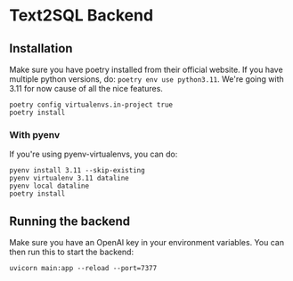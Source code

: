 # Text2SQL Backend


## Installation
Make sure you have poetry installed from their official website.
If you have multiple python versions, do: `poetry env use python3.11`.
We're going with 3.11 for now cause of all the nice features.

```
poetry config virtualenvs.in-project true
poetry install
```

### With pyenv
If you're using pyenv-virtualenvs, you can do:
```
pyenv install 3.11 --skip-existing
pyenv virtualenv 3.11 dataline
pyenv local dataline
poetry install
```

## Running the backend
Make sure you have an OpenAI key in your environment variables.
You can then run this to start the backend:
```
uvicorn main:app --reload --port=7377
```

